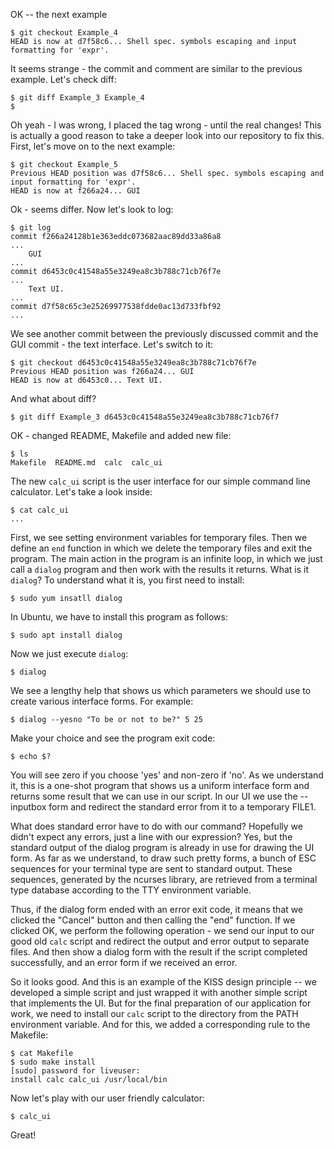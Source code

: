 OK -- the next example
```
$ git checkout Example_4
HEAD is now at d7f58c6... Shell spec. symbols escaping and input formatting for 'expr'.
```
It seems strange - the commit and comment are similar to the previous example. Let's check diff:
```
$ git diff Example_3 Example_4
$
```
Oh yeah - I was wrong, I placed the tag wrong - until the real changes! This is actually a good reason to take a deeper look into our repository to fix this. First, let's move on to the next example:
```
$ git checkout Example_5
Previous HEAD position was d7f58c6... Shell spec. symbols escaping and input formatting for 'expr'.
HEAD is now at f266a24... GUI
```
Ok - seems differ. Now let's look to log:
```
$ git log
commit f266a24128b1e363eddc073682aac89dd33a86a8
...
    GUI
...
commit d6453c0c41548a55e3249ea8c3b788c71cb76f7e
...
    Text UI.
...
commit d7f58c65c3e25269977538fdde0ac13d733fbf92
...
```
We see another commit between the previously discussed commit and the GUI commit - the text interface. Let's switch to it:
```
$ git checkout d6453c0c41548a55e3249ea8c3b788c71cb76f7e
Previous HEAD position was f266a24... GUI
HEAD is now at d6453c0... Text UI.
```
And what about diff?
```
$ git diff Example_3 d6453c0c41548a55e3249ea8c3b788c71cb76f7  
```
OK - changed README, Makefile and added new file:
```
$ ls
Makefile  README.md  calc  calc_ui
```
The new `calc_ui` script is the user interface for our simple command line calculator. Let's take a look inside:
```
$ cat calc_ui 
...
```
First, we see setting environment variables for temporary files. Then we define an `end` function in which we delete the temporary files and exit the program. The main action in the program is an infinite loop, in which we just call a `dialog` program and then work with the results it returns. What is it `dialog`? To understand what it is, you first need to install:
```
$ sudo yum insatll dialog
```
In Ubuntu, we have to install this program as follows:
```
$ sudo apt install dialog
```
Now we just execute `dialog`:
```
$ dialog
```
We see a lengthy help that shows us which parameters we should use to create various interface forms. For example:
```
$ dialog --yesno "To be or not to be?" 5 25
```
Make your choice and see the program exit code:
```
$ echo $?
```
You will see zero if you choose 'yes' and non-zero if 'no'. As we understand it, this is a one-shot program that shows us a uniform interface form and returns some result that we can use in our script. In our UI we use the --inputbox form and redirect the standard error from it to a temporary FILE1.

What does standard error have to do with our command? Hopefully we didn't expect any errors, just a line with our expression? Yes, but the standard output of the dialog program is already in use for drawing the UI form. As far as we understand, to draw such pretty forms, a bunch of ESC sequences for your terminal type are sent to standard output. These sequences, generated by the ncurses library, are retrieved from a terminal type database according to the TTY environment variable.

Thus, if the dialog form ended with an error exit code, it means that we clicked the "Cancel" button and then calling the "end" function. If we clicked OK, we perform the following operation - we send our input to our good old `calc` script and redirect the output and error output to separate files. And then show a dialog form with the result if the script completed successfully, and an error form if we received an error.

So it looks good. And this is an example of the KISS design principle -- we developed a simple script and just wrapped it with another simple script that implements the UI. But for the final preparation of our application for work, we need to install our `calc` script to the directory from the PATH environment variable. And for this, we added a corresponding rule to the Makefile:
```
$ cat Makefile
$ sudo make install
[sudo] password for liveuser: 
install calc calc_ui /usr/local/bin
```
Now let's play with our user friendly calculator:
```
$ calc_ui
```
Great!


